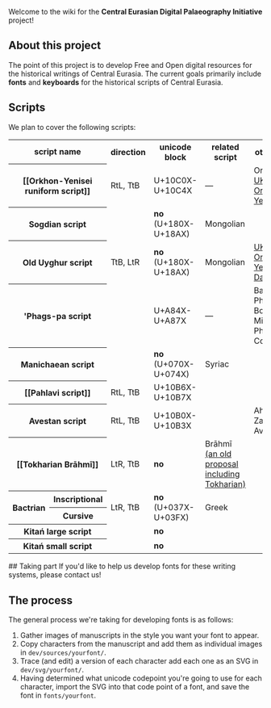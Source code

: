 Welcome to the wiki for the **Central Eurasian Digital Palaeography Initiative** project!

## About this project
The point of this project is to develop Free and Open digital resources for the historical writings of Central Eurasia.  The current goals primarily include **fonts** and **keyboards** for the historical scripts of Central Eurasia.

## Scripts
We plan to cover the following scripts:
<table>
   <tr>
      <th colspan="2">script name</th>
      <th>direction</th>
      <th>unicode block</th>
      <th>related script</th>
      <th>other fonts</th>
   </tr>
   <tr>
      <th colspan="2">[[Orkhon-Yenisei runiform script]]</th>
      <td>RtL, TtB</td>
      <td>U+10C0X-U+10C4X</td>
      <td>—</td>
      <td>Orkun, <a href="http://www.ukij.org/fonts/">UKIJ Orxun-Yensey</a></td>
   </tr>
   <tr>
      <th colspan="2">Sogdian script</th>
      <td></td>
      <td><b>no</b> (U+180X-U+18AX)</td>
      <td>Mongolian</td>
      <td></td>
   </tr>
   <tr>
      <th colspan="2">Old Uyghur script</th>
      <td>TtB, LtR</td>
      <td><b>no</b> (U+180X-U+18AX)</td>
      <td>Mongolian</td>
      <td><a href="http://www.ukij.org/fonts/">UKIJ Orxun-Yensey</a>, <a href="http://www.daicing.com/manchu/index.php?page=fonts-downloads">Daicing</a></td>
   </tr>
   <tr>
      <th colspan="2">'Phags-pa script</th>
      <td></td>
      <td>U+A84X-U+A87X</td>
      <td>—</td>
      <td>BabelStone Phags-pa Book, Microsoft PhagsPa, Code2000</td>
   </tr>
   <tr>
      <th colspan="2">Manichaean script</th>
      <td></td>
      <td><b>no</b> (U+070X-U+074X)</td>
      <td>Syriac</td>
      <td></td>
   </tr>
   <tr>
      <th colspan="2">[[Pahlavi script]]</th>
      <td>RtL, TtB</td>
      <td>U+10B6X-U+10B7X</td>
      <td></td>
      <td></td>
   </tr>
   <tr>
      <th colspan="2">Avestan script</th>
      <td>RtL, TtB</td>
      <td>U+10B0X-U+10B3X</td>
      <td></td>
      <td>Ahuramzda, Zavesta, Avestan</td>
   </tr>
   <tr>
      <th colspan="2">[[Tokharian Brāhmī]]</th>
      <td>LtR, TtB</td>
      <td><b>no</b></td>
      <td>Brāhmī <a href="http://www.unicode.org/L2/L2003/03249r-brahmi-proposal.pdf">(an old proposal including Tokharian)</a></td>
      <td></td>
   </tr>
   <tr>
      <th rowspan="2">Bactrian</th>
      <th>Inscriptional</th>
      <td rowspan="2">LtR, TtB</td>
      <td rowspan="2"><b>no</b> (U+037X-U+03FX)</td>
      <td rowspan="2">Greek</td>
      <td rowspan="2"></td>
   </tr>
   <tr>
      <th>Cursive</th>
   </tr>
   <tr>
      <th colspan="2">Kitań large script</th>
      <td></td>
      <td><b>no</b></td>
      <td></td>
      <td></td>
   </tr>
   <tr>
      <th colspan="2">Kitań small script</th>
      <td></td>
      <td><b>no</b></td>
      <td></td>
      <td></td>
   </tr>
</table>
## Taking part
If you'd like to help us develop fonts for these writing systems, please contact us!

## The process
The general process we're taking for developing fonts is as follows:

1. Gather images of manuscripts in the style you want your font to appear.
2. Copy characters from the manuscript and add them as individual images in `dev/sources/yourfont/`.
3. Trace (and edit) a version of each character add each one as an SVG in `dev/svg/yourfont/`.
4. Having determined what unicode codepoint you're going to use for each character, import the SVG into that code point of a font, and save the font in `fonts/yourfont`.
